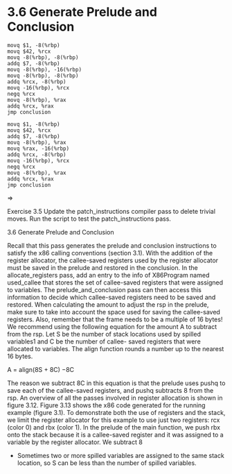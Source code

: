 # 3.6 Generate Prelude and Conclusion

```
movq $1, -8(%rbp)
movq $42, %rcx
movq -8(%rbp), -8(%rbp)
addq $7, -8(%rbp)
movq -8(%rbp), -16(%rbp)
movq -8(%rbp), -8(%rbp)
addq %rcx, -8(%rbp)
movq -16(%rbp), %rcx
negq %rcx
movq -8(%rbp), %rax
addq %rcx, %rax
jmp conclusion
```

```
movq $1, -8(%rbp)
movq $42, %rcx
addq $7, -8(%rbp)
movq -8(%rbp), %rax
movq %rax, -16(%rbp)
addq %rcx, -8(%rbp)
movq -16(%rbp), %rcx
negq %rcx
movq -8(%rbp), %rax
addq %rcx, %rax
jmp conclusion
```

⇒

Exercise 3.5 Update the patch_instructions compiler pass to delete trivial moves. Run the script to test the patch_instructions pass.

3.6 Generate Prelude and Conclusion

Recall that this pass generates the prelude and conclusion instructions to satisfy the x86 calling conventions (section 3.1). With the addition of the register allocator, the callee-saved registers used by the register allocator must be saved in the prelude and restored in the conclusion. In the allocate_registers pass, add an entry to the info of X86Program named used_callee that stores the set of callee-saved registers that were assigned to variables. The prelude_and_conclusion pass can then access this information to decide which callee-saved registers need to be saved and restored. When calculating the amount to adjust the rsp in the prelude, make sure to take into account the space used for saving the callee-saved registers. Also, remember that the frame needs to be a multiple of 16 bytes! We recommend using the following equation for the amount A to subtract from the rsp. Let S be the number of stack locations used by spilled variables1 and C be the number of callee- saved registers that were allocated to variables. The align function rounds a number up to the nearest 16 bytes.

A = align(8S + 8C) −8C

The reason we subtract 8C in this equation is that the prelude uses pushq to save each of the callee-saved registers, and pushq subtracts 8 from the rsp. An overview of all the passes involved in register allocation is shown in figure 3.12. Figure 3.13 shows the x86 code generated for the running example (figure 3.1). To demonstrate both the use of registers and the stack, we limit the register allocator for this example to use just two registers: rcx (color 0) and rbx (color 1). In the prelude of the main function, we push rbx onto the stack because it is a callee-saved register and it was assigned to a variable by the register allocator. We subtract 8

* Sometimes two or more spilled variables are assigned to the same stack location, so S can be
  less than the number of spilled variables.

